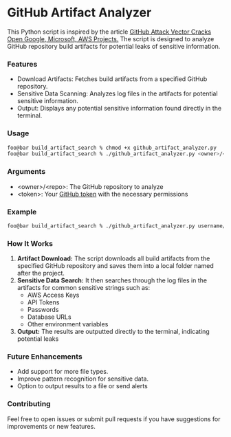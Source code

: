 # GitHub Artifact Analyzer

This Python script is inspired by the article [GitHub Attack Vector Cracks Open Google, Microsoft, AWS Projects.](https://www.darkreading.com/cloud-security/github-attack-vector-google-microsoft-aws-projects)
The script is designed to analyze GitHub repository build artifacts for potential leaks of sensitive information.

### Features
* Download Artifacts: Fetches build artifacts from a specified GitHub repository.
* Sensitive Data Scanning: Analyzes log files in the artifacts for potential sensitive information.
* Output: Displays any potential sensitive information found directly in the terminal.

### Usage
```zsh
foo@bar build_artifact_search % chmod +x github_artifact_analyzer.py
foo@bar build_artifact_search % ./github_artifact_analyzer.py <owner>/<repo_name> <github_token>
```
### Arguments
* \<owner>/\<repo>: The GitHub repository to analyze
* \<token>: Your [GitHub token](https://docs.github.com/en/authentication/keeping-your-account-and-data-secure/managing-your-personal-access-tokens) with the necessary permissions

### Example
```zsh
foo@bar build_artifact_search % ./github_artifact_analyzer.py username/my-repo ghp_1234567890abcdefghijklmnopqrstu
```

### How It Works
1. **Artifact Download:** The script downloads all build artifacts from the specified GitHub repository and saves them into a local folder named after the project.
2. **Sensitive Data Search:** It then searches through the log files in the artifacts for common sensitive strings such as:
   * AWS Access Keys
   * API Tokens
   * Passwords
   * Database URLs
   * Other environment variables
3. **Output:** The results are outputted directly to the terminal, indicating potential leaks

### Future Enhancements
* Add support for more file types.
* Improve pattern recognition for sensitive data.
* Option to output results to a file or send alerts

### Contributing
Feel free to open issues or submit pull requests if you have suggestions for improvements or new features.
